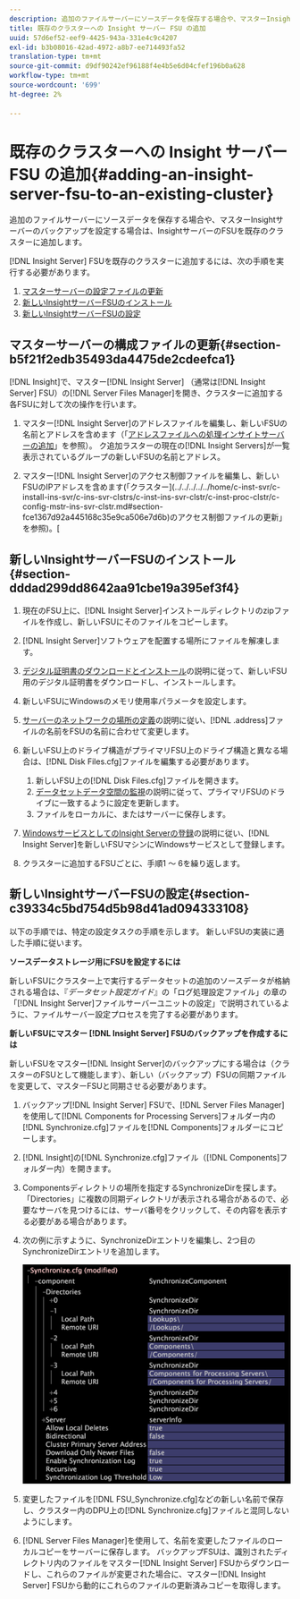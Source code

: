 ```yaml
---
description: 追加のファイルサーバーにソースデータを保存する場合や、マスターInsightサーバーのバックアップを設定する場合は、InsightサーバーのFSUを既存のクラスターに追加します。
title: 既存のクラスターへの Insight サーバー FSU の追加
uuid: 57d6ef52-eef9-4425-943a-331e4c9c4207
exl-id: b3b08016-42ad-4972-a8b7-ee714493fa52
translation-type: tm+mt
source-git-commit: d9df90242ef96188f4e4b5e6d04cfef196b0a628
workflow-type: tm+mt
source-wordcount: '699'
ht-degree: 2%

---
```


# 既存のクラスターへの Insight サーバー FSU の追加{#adding-an-insight-server-fsu-to-an-existing-cluster}

追加のファイルサーバーにソースデータを保存する場合や、マスターInsightサーバーのバックアップを設定する場合は、InsightサーバーのFSUを既存のクラスターに追加します。

[!DNL Insight Server] FSUを既存のクラスターに追加するには、次の手順を実行する必要があります。

1. [マスターサーバーの設定ファイルの更新](../../../../../home/c-inst-svr/c-install-ins-svr/c-ins-svr-clstrs/c-add-ins-svrs-ex-clstr/c-add-fsu-ex-clstr.md#section-b5f21f2edb35493da4475de2cdeefca1)
1. [新しいInsightサーバーFSUのインストール](../../../../../home/c-inst-svr/c-install-ins-svr/c-ins-svr-clstrs/c-add-ins-svrs-ex-clstr/c-add-fsu-ex-clstr.md#section-dddad299dd8642aa91cbe19a395ef3f4)
1. [新しいInsightサーバーFSUの設定](../../../../../home/c-inst-svr/c-install-ins-svr/c-ins-svr-clstrs/c-add-ins-svrs-ex-clstr/c-add-fsu-ex-clstr.md#section-c39334c5bd754d5b98d41ad094333108)

## マスターサーバーの構成ファイルの更新{#section-b5f21f2edb35493da4475de2cdeefca1}

[!DNL Insight]で、マスター[!DNL Insight Server] （通常は[!DNL Insight Server] FSU）の[!DNL Server Files Manager]を開き、クラスターに追加する各FSUに対して次の操作を行います。

1. マスター[!DNL Insight Server]のアドレスファイルを編集し、新しいFSUの名前とアドレスを含めます（「[アドレスファイルへの処理インサイトサーバーの追加](../../../../../home/c-inst-svr/c-install-ins-svr/c-ins-svr-clstrs/c-inst-ins-svr-clstr/c-inst-proc-clstr/c-config-mstr-ins-svr-clstr.md#section-2fe5298180164e8dbaa59ea6b6ff682d)」を参照）。 ク追加ラスターの現在の[!DNL Insight Servers]が一覧表示されているグループの新しいFSUの名前とアドレス。

1. マスター[!DNL Insight Server]のアクセス制御ファイルを編集し、新しいFSUのIPアドレスを含めます(「クラスター](../../../../../home/c-inst-svr/c-install-ins-svr/c-ins-svr-clstrs/c-inst-ins-svr-clstr/c-inst-proc-clstr/c-config-mstr-ins-svr-clstr.md#section-fce1367d92a445168c35e9ca506e7d6b)のアクセス制御ファイルの更新」を参照)。[

## 新しいInsightサーバーFSUのインストール{#section-dddad299dd8642aa91cbe19a395ef3f4}

1. 現在のFSU上に、[!DNL Insight Server]インストールディレクトリのzipファイルを作成し、新しいFSUにそのファイルをコピーします。
1. [!DNL Insight Server]ソフトウェアを配置する場所にファイルを解凍します。
1. [デジタル証明書のダウンロードとインストール](../../../../../home/c-inst-svr/c-install-ins-svr/t-install-proc-inst-svr-dpu/c-dnld-dgtl-cert/c-dnld-dgtl-cert.md#concept-4f79c240492f4e52b6375b4b3bbefa17)の説明に従って、新しいFSU用のデジタル証明書をダウンロードし、インストールします。
1. 新しいFSUにWindowsのメモリ使用率パラメータを設定します。
1. [サーバーのネットワークの場所の定義](../../../../../home/c-inst-svr/c-install-ins-svr/t-install-proc-inst-svr-dpu/c-svrs-ntwk-loc/c-svrs-ntwk-loc.md#concept-87dd2aa3448c415ca1285bc445a8c649)の説明に従い、[!DNL .address]ファイルの名前をFSUの名前に合わせて変更します。

1. 新しいFSU上のドライブ構造がプライマリFSU上のドライブ構造と異なる場合は、[!DNL Disk Files.cfg]ファイルを編集する必要があります。

   1. 新しいFSU上の[!DNL Disk Files.cfg]ファイルを開きます。
   1. [データセットデータ空間の監視](../../../../../home/c-inst-svr/c-admin-inst-svr/c-mntr-disk-spc/t-mntr-dtst-data-spc.md#task-6223fa2c718845678824a0a96df96a03)の説明に従って、プライマリFSUのドライブに一致するように設定を更新します。
   1. ファイルをローカルに、またはサーバーに保存します。

1. [WindowsサービスとしてのInsight Serverの登録](../../../../../home/c-inst-svr/c-install-ins-svr/t-install-proc-inst-svr-dpu/c-reg-wdws-svc.md#concept-f2c7aa891d544a2595aa01d0d796a540)の説明に従い、[!DNL Insight Server]を新しいFSUマシンにWindowsサービスとして登録します。

1. クラスターに追加するFSUごとに、手順1 ～ 6を繰り返します。

## 新しいInsightサーバーFSUの設定{#section-c39334c5bd754d5b98d41ad094333108}

以下の手順では、特定の設定タスクの手順を示します。 新しいFSUの実装に適した手順に従います。

**ソースデータストレージ用にFSUを設定するには**

新しいFSUにクラスター上で実行するデータセットの追加のソースデータが格納される場合は、『*データセット設定ガイド*』の「ログ処理設定ファイル」の章の「[!DNL Insight Server]ファイルサーバーユニットの設定」で説明されているように、ファイルサーバー設定プロセスを完了する必要があります。

**新しいFSUにマスター [!DNL Insight Server] FSUのバックアップを作成するには**

新しいFSUをマスター[!DNL Insight Server]のバックアップにする場合は（クラスターのFSUとして機能します）、新しい（バックアップ）FSUの同期ファイルを変更して、マスターFSUと同期させる必要があります。

1. バックアップ[!DNL Insight Server] FSUで、[!DNL Server Files Manager]を使用して[!DNL Components for Processing Servers]フォルダー内の[!DNL Synchronize.cfg]ファイルを[!DNL Components]フォルダーにコピーします。

1. [!DNL Insight]の[!DNL Synchronize.cfg]ファイル（[!DNL Components]フォルダー内）を開きます。

1. Componentsディレクトリの場所を指定するSynchronizeDirを探します。 「Directories」に複数の同期ディレクトリが表示される場合があるので、必要なサーバを見つけるには、サーバ番号をクリックして、その内容を表示する必要がある場合があります。
1. 次の例に示すように、SynchronizeDirエントリを編集し、2つ目のSynchronizeDirエントリを追加します。

   ![](assets/cfg_cluster_SynchronizeDirEditComponents.png)

1. 変更したファイルを[!DNL FSU_Synchronize.cfg]などの新しい名前で保存し、クラスター内のDPU上の[!DNL Synchronize.cfg]ファイルと混同しないようにします。

1. [!DNL Server Files Manager]を使用して、名前を変更したファイルのローカルコピーをサーバーに保存します。 バックアップFSUは、識別されたディレクトリ内のファイルをマスター[!DNL Insight Server] FSUからダウンロードし、これらのファイルが変更された場合に、マスター[!DNL Insight Server] FSUから動的にこれらのファイルの更新済みコピーを取得します。
